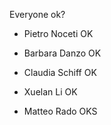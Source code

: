 
Everyone ok?

- Pietro Noceti OK

- Barbara Danzo OK

- Claudia Schiff OK

- Xuelan Li OK

- Matteo Rado OKS